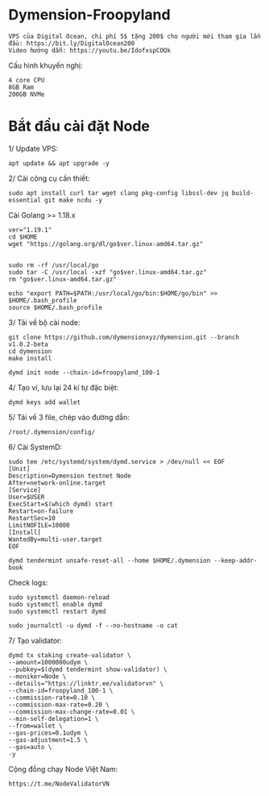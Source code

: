 # Dymension-Froopyland

    VPS của Digital Ocean, chi phí 5$ tặng 200$ cho người mới tham gia lần đầu: https://bit.ly/DigitalOcean200 
    Video hướng dẫn: https://youtu.be/IdofxspCOQk

Cấu hình khuyến nghị:

    4 core CPU
    8GB Ram
    200GB NVMe

# Bắt đầu cài đặt Node

1/ Update VPS:

    apt update && apt upgrade -y

2/ Cài công cụ cần thiết:

    sudo apt install curl tar wget clang pkg-config libssl-dev jq build-essential git make ncdu -y

Cài Golang >= 1.18.x

    ver="1.19.1" 
    cd $HOME 
    wget "https://golang.org/dl/go$ver.linux-amd64.tar.gz" 


    sudo rm -rf /usr/local/go 
    sudo tar -C /usr/local -xzf "go$ver.linux-amd64.tar.gz" 
    rm "go$ver.linux-amd64.tar.gz"

    echo "export PATH=$PATH:/usr/local/go/bin:$HOME/go/bin" >> $HOME/.bash_profile
    source $HOME/.bash_profile

3/ Tải về bộ cài node:

    git clone https://github.com/dymensionxyz/dymension.git --branch v1.0.2-beta
    cd dymension
    make install

    dymd init node --chain-id=froopyland_100-1

4/ Tạo ví, lưu lại 24 kí tự đặc biệt:

    dymd keys add wallet

5/ Tải về 3 file, chép vào đường dẫn:

    /root/.dymension/config/

 6/ Cài SystemD:

    sudo tee /etc/systemd/system/dymd.service > /dev/null << EOF
    [Unit]
    Description=Dymension testnet Node
    After=network-online.target
    [Service]
    User=$USER
    ExecStart=$(which dymd) start
    Restart=on-failure
    RestartSec=10
    LimitNOFILE=10000
    [Install]
    WantedBy=multi-user.target
    EOF

    dymd tendermint unsafe-reset-all --home $HOME/.dymension --keep-addr-book

Check logs:

    sudo systemctl daemon-reload
    sudo systemctl enable dymd
    sudo systemctl restart dymd

    sudo journalctl -u dymd -f --no-hostname -o cat

7/ Tạo validator:

    dymd tx staking create-validator \
    --amount=1000000udym \
    --pubkey=$(dymd tendermint show-validator) \
    --moniker=Node \
    --details="https://linktr.ee/validatorvn" \
    --chain-id=froopyland_100-1 \
    --commission-rate=0.10 \
    --commission-max-rate=0.20 \
    --commission-max-change-rate=0.01 \
    --min-self-delegation=1 \
    --from=wallet \
    --gas-prices=0.1udym \
    --gas-adjustment=1.5 \
    --gas=auto \
    -y

Cộng đồng chạy Node Việt Nam: 

    https://t.me/NodeValidatorVN
